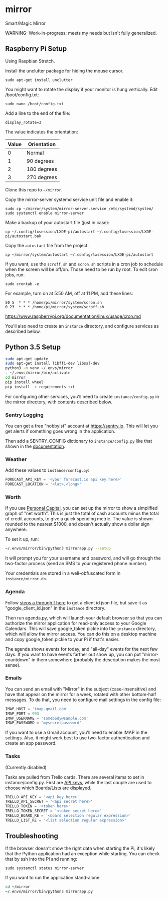 mirror
======

Smart/Magic Mirror 

WARNING: Work-in-progress; meets my needs but isn't fully generalized.

Raspberry Pi Setup
------------------

Using Raspbian Stretch.

Install the unclutter package for hiding the mouse cursor.

    sudo apt-get install unclutter

You might want to rotate the display if your monitor is hung vertically. Edit
/boot/config.txt:

    sudo nano /boot/config.txt

Add a line to the end of the file:

    display_rotate=3

The value indicates the orientation:

| Value  | Orientation |
|---|---------------|
| 0 | Normal |
| 1 | 90 degrees |
| 2 | 180 degrees |
| 3 | 270 degrees |

Clone this repo to `~/mirror`.

Copy the mirror-server systemd service unit file and enable it:

    sudo cp ~/mirror/system/mirror-server.service /etc/systemd/system/
    sudo systemctl enable mirror-server

Make a backup of your autostart file (just in case):

    cp ~/.config/lxsession/LXDE-pi/autostart ~/.config/lxsession/LXDE-pi/autostart.bak

Copy the `autostart` file from the project:

    cp ~/mirror/system/autostart ~/.config/lxsession/LXDE-pi/autostart

If you want, use the `scroff.sh` and `scron.sh` scripts in a cron job to
schedule when the screen will be off/on. Those need to be run by root. To edit
cron jobs, run:

    sudo crontab -e

For example, turn on at 5:50 AM, off at 11 PM, add these lines:

    50 5  * * * /home/pi/mirror/system/scron.sh
    0 23  * * * /home/pi/mirror/system/scroff.sh

https://www.raspberrypi.org/documentation/linux/usage/cron.md

You'll also need to create an `instance` directory, and configure
services as described below.


Python 3.5 Setup
----------------

```bash
sudo apt-get update
sudo apt-get install libffi-dev libssl-dev
python3 -m venv ~/.envs/mirror
. ~/.envs/mirror/bin/activate
cd mirror
pip install wheel
pip install -r requirements.txt
```

For configuring other services, you'll need to create `instance/config.py` in
the mirror directory, with contents described below.

### Sentry Logging ###

You can get a free "hobbyist" account at https://sentry.io. This will let you
get alerts if something goes wrong in the application.

Then add a SENTRY_CONFIG dictionary to `instance/config.py` like that shown in
the [documentation](https://docs.sentry.io/clients/python/integrations/flask/).

### Weather ###

Add these values to `instance/config.py`:

```py
FORECAST_API_KEY = '<your forecast.io api key here>'
FORECAST_LOCATION = '<lat>,<long>'
```

### Worth ###

If you use [Personal Capital](https://www.personalcapital.com/), you can set up
the mirror to show a simplified graph of "net worth". This is just the total of
cash accounts minus the total of credit accounts, to give a quick spending 
metric. The value is shown rounded to the nearest $1000, and doesn't actually
show a dollar sign anywhere.

To set it up, run:
```bash
~/.envs/mirror/bin/python3 mirrorapp.py --setup 
```
It will prompt you for your username and password, and will go through the
two-factor process (send an SMS to your registered phone number).

Your credentials are stored in a well-obfuscated form in `instance/mirror.db`.

### Agenda ###

Follow [steps a through f here](https://goo.gl/5ao8u2) to get a client 
id json file, but save it as "google_client_id.json" in the `instance` 
directory.

Then run agenda.py, which will launch your default browser so that you
can authorize the mirror application for read-only access to your 
Google Calendars. This will save google_token.pickle into the
`instance` directory, which will allow the mirror access. You can do this
on a desktop machine and copy google_token.pickle to your Pi if 
that's easier.

The agenda shows events for today, and "all-day" events for the next few days.
If you want to have events farther out show up, you can put "mirror-countdown"
in them somewhere (probably the description makes the most sense).

### Emails ###

You can send an email with "Mirror" in the subject (case-insensitive) and have
that appear on the mirror for a week, rotated with other bottom-half messages.
To do that, you need to configure mail settings in the config file:

```py
IMAP_HOST = 'imap.gmail.com'
IMAP_PORT = 993
IMAP_USERNAME = 'somebody@sample.com'
IMAP_PASSWORD = 'mysecretpassword'
```
If you want to use a Gmail account, you'll need to enable IMAP in the settings.
Also, it might work best to use two-factor authentication and create an app
password.

### Tasks ###

(Currently disabled)

Tasks are pulled from Trello cards. There are several items to set in
instance/config.py. First are [API keys](https://trello.com/app-key), 
while the last couple are used to choose which Boards/Lists are
displayed.

```py
TRELLO_API_KEY = '<api key here>'
TRELLO_API_SECRET = '<api secret here>'
TRELLO_TOKEN = '<token here>'
TRELLO_TOKEN_SECRET = '<token secret here>'
TRELLO_BOARD_RE = '<board selection regular expression>'
TRELLO_LIST_RE = '<list selection regular expression>'
```

Troubleshooting
---------------

If the browser doesn't show the right data when starting the Pi, it's likely
that the Python application had an exception while starting. You can check that
by ssh into the Pi and running:

    sudo systemctl status mirror-server

If you want to run the application stand-alone:

```bash
cd ~/mirror
~/.envs/mirror/bin/python3 mirrorapp.py
```
